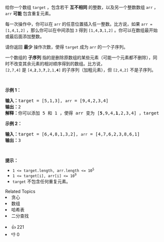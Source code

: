 <p>给你一个数组&nbsp;<code>target</code>&nbsp;，包含若干 <strong>互不相同</strong>&nbsp;的整数，以及另一个整数数组&nbsp;<code>arr</code>&nbsp;，<code>arr</code>&nbsp;<strong>可能</strong> 包含重复元素。</p>

<p>每一次操作中，你可以在 <code>arr</code>&nbsp;的任意位置插入任一整数。比方说，如果&nbsp;<code>arr = [1,4,1,2]</code>&nbsp;，那么你可以在中间添加 <code>3</code>&nbsp;得到&nbsp;<code>[1,4,<strong>3</strong>,1,2]</code>&nbsp;。你可以在数组最开始或最后面添加整数。</p>

<p>请你返回 <strong>最少</strong>&nbsp;操作次数，使得<em>&nbsp;</em><code>target</code><em>&nbsp;</em>成为&nbsp;<code>arr</code>&nbsp;的一个子序列。</p>

<p>一个数组的 <strong>子序列</strong>&nbsp;指的是删除原数组的某些元素（可能一个元素都不删除），同时不改变其余元素的相对顺序得到的数组。比方说，<code>[2,7,4]</code>&nbsp;是&nbsp;<code>[4,<strong>2</strong>,3,<strong>7</strong>,2,1,<strong>4</strong>]</code>&nbsp;的子序列（加粗元素），但&nbsp;<code>[2,4,2]</code>&nbsp;不是子序列。</p>

<p>&nbsp;</p>

<p><strong>示例 1：</strong></p>

<pre><b>输入：</b>target = [5,1,3], <span><code>arr</code></span> = [9,4,2,3,4]
<b>输出：</b>2
<b>解释：</b>你可以添加 5 和 1 ，使得 arr 变为 [<strong>5</strong>,9,4,<strong>1</strong>,2,3,4] ，target 为 arr 的子序列。
</pre>

<p><strong>示例 2：</strong></p>

<pre><b>输入：</b>target = [6,4,8,1,3,2], <span><code>arr</code></span> = [4,7,6,2,3,8,6,1]
<b>输出：</b>3
</pre>

<p>&nbsp;</p>

<p><strong>提示：</strong></p>

<ul> 
 <li><code>1 &lt;= target.length, arr.length &lt;= 10<sup>5</sup></code></li> 
 <li><code>1 &lt;= target[i], arr[i] &lt;= 10<sup>9</sup></code></li> 
 <li><code>target</code>&nbsp;不包含任何重复元素。</li> 
</ul>

<div><div>Related Topics</div><div><li>贪心</li><li>数组</li><li>哈希表</li><li>二分查找</li></div></div><br><div><li>👍 221</li><li>👎 0</li></div>